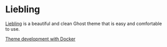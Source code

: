 # Liebling

[Liebling](https://github.com/eddiesigner/liebling) is a beautiful and clean Ghost theme that is easy and comfortable to use.

[Theme development with Docker](https://github.com/eddiesigner/liebling/wiki/Theme-development-with-Docker)
